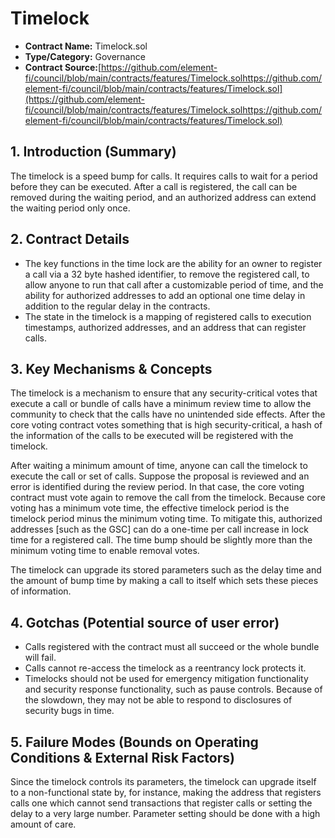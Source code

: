 # Timelock

* **Contract Name:** Timelock.sol
* **Type/Category:** Governance
* **Contract Source:**[https://github.com/element-fi/council/blob/main/contracts/features/Timelock.solhttps://github.com/element-fi/council/blob/main/contracts/features/Timelock.sol](https://github.com/element-fi/council/blob/main/contracts/features/Timelock.solhttps://github.com/element-fi/council/blob/main/contracts/features/Timelock.sol)

## **1. Introduction (Summary)**

The timelock is a speed bump for calls. It requires calls to wait for a period before they can be executed. After a call is registered, the call can be removed during the waiting period, and an authorized address can extend the waiting period only once.

## **2. Contract Details**

* The key functions in the time lock are the ability for an owner to register a call via a 32 byte hashed identifier, to remove the registered call, to allow anyone to run that call after a customizable period of time, and the ability for authorized addresses to add an optional one time delay in addition to the regular delay in the contracts.
* The state in the timelock is a mapping of registered calls to execution timestamps, authorized addresses, and an address that can register calls.

## **3. Key Mechanisms & Concepts**

The timelock is a mechanism to ensure that any security-critical votes that execute a call or bundle of calls have a minimum review time to allow the community to check that the calls have no unintended side effects. After the core voting contract votes something that is high security-critical, a hash of the information of the calls to be executed will be registered with the timelock.

After waiting a minimum amount of time, anyone can call the timelock to execute the call or set of calls. Suppose the proposal is reviewed and an error is identified during the review period. In that case, the core voting contract must vote again to remove the call from the timelock. Because core voting has a minimum vote time, the effective timelock period is the timelock period minus the minimum voting time. To mitigate this, authorized addresses \[such as the GSC] can do a one-time per call increase in lock time for a registered call. The time bump should be slightly more than the minimum voting time to enable removal votes.

The timelock can upgrade its stored parameters such as the delay time and the amount of bump time by making a call to itself which sets these pieces of information.

## **4. Gotchas (Potential source of user error)**

* Calls registered with the contract must all succeed or the whole bundle will fail.
* Calls cannot re-access the timelock as a reentrancy lock protects it.
* Timelocks should not be used for emergency mitigation functionality and security response functionality, such as pause controls. Because of the slowdown, they may not be able to respond to disclosures of security bugs in time.

## **5. Failure Modes (Bounds on Operating Conditions & External Risk Factors)**

Since the timelock controls its parameters, the timelock can upgrade itself to a non-functional state by, for instance, making the address that registers calls one which cannot send transactions that register calls or setting the delay to a very large number. Parameter setting should be done with a high amount of care.
